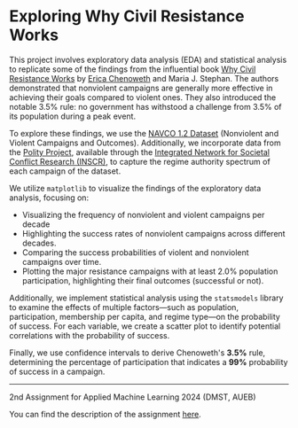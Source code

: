 # Exploring Why Civil Resistance Works
This project involves exploratory data analysis (EDA) and statistical analysis to replicate some of the findings from the influential book [Why Civil Resistance Works](https://www.ericachenoweth.com/research/wcrw) by [Erica Chenoweth](https://www.ericachenoweth.com/) and Maria J. Stephan. The authors demonstrated that nonviolent campaigns are generally more effective in achieving their goals compared to violent ones. They also introduced the notable 3.5% rule: no government has withstood a challenge from 3.5% of its population during a peak event.

To explore these findings, we use the [NAVCO 1.2 Dataset](https://dataverse.harvard.edu/dataset.xhtml?persistentId=doi:10.7910/DVN/0UZOTX) (Nonviolent and Violent Campaigns and Outcomes). Additionally, we incorporate data from the [Polity Project](https://www.systemicpeace.org/polityproject.html), available through the [Integrated Network for Societal Conflict Research (INSCR)](https://www.systemicpeace.org/inscrdata.html), to capture the regime authority spectrum of each campaign of the dataset.

We utilize `matplotlib` to visualize the findings of the exploratory data analysis, focusing on: 

- Visualizing the frequency of nonviolent and violent campaigns per decade
- Highlighting the success rates of nonviolent campaigns across different decades.
- Comparing the success probabilities of violent and nonviolent campaigns over time.
- Plotting the major resistance campaigns with at least 2.0% population participation, highlighting their final outcomes (successful or not).

Additionally, we implement statistical analysis using the `statsmodels` library to examine the effects of multiple factors—such as population, participation, membership per capita, and regime type—on the probability of success. For each variable, we create a scatter plot to identify potential correlations with the probability of success.

Finally, we use confidence intervals to derive Chenoweth's **3.5%** rule, determining the percentage of participation that indicates a **99%** probability of success in a campaign.

--- 

2nd Assignment for Applied Machine Learning 2024 (DMST, AUEB)

You can find the description of the assignment [here](https://github.com/cfragiadakis/Exploring-Why-Civil-Resistance-Works/blob/main/assignment_description.ipynb).
